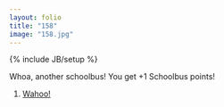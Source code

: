 ```yaml
---
layout: folio
title: "158"
image: "158.jpg"
---
```

{% include JB/setup %}

<div class="copy">
	<p>Whoa, another schoolbus! You get +1 Schoolbus points!</p>
</div>

<div class="choice">
	<ol>
		<li><a href="159.html">
			Wahoo!
		</a></li>
	</ol>
</div>